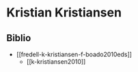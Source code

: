 # Kristian Kristiansen
## Biblio
- [[fredell-k-kristiansen-f-boado2010eds]]
	- [[k-kristiansen2010]]
